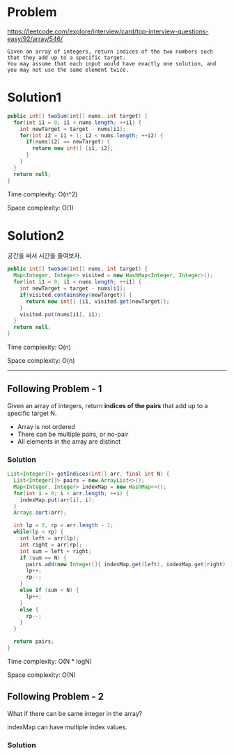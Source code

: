 # Problem
https://leetcode.com/explore/interview/card/top-interview-questions-easy/92/array/546/
```
Given an array of integers, return indices of the two numbers such that they add up to a specific target.
You may assume that each input would have exactly one solution, and you may not use the same element twice.
```

# Solution1

```java
public int[] twoSum(int[] nums, int target) {
  for(int i1 = 0; i1 < nums.length; ++i1) {
    int newTarget = target - nums[i1];
    for(int i2 = i1 + 1; i2 < nums.length; ++i2) {
      if(nums[i2] == newTarget) {
        return new int[] {i1, i2};
      }
    }
  }
  return null;
}
```

Time complexity: O(n^2)

Space complexity: O(1)

# Solution2
공간을 써서 시간을 줄여보자.

```java
public int[] twoSum(int[] nums, int target) {
  Map<Integer, Integer> visited = new HashMap<Integer, Integer>();
  for(int i1 = 0; i1 < nums.length; ++i1) {
    int newTarget = target - nums[i1];
    if(visited.containsKey(newTarget)) {
      return new int[] {i1, visited.get(newTarget)};
    }
    visited.put(nums[i1], i1);
  }
  return null;
}
```

Time complexity: O(n)

Space complexity: O(n)


<hr/>

## Following Problem - 1
Given an array of integers, return **indices of the pairs** that add up to a specific target N.

- Array is not ordered
- There can be multiple pairs, or no-pair
- All elements in the array are distinct


### Solution
```java
List<Integer[]> getIndices(int[] arr, final int N) {
  List<Integer[]> pairs = new ArrayList<>();
  Map<Integer, Integer> indexMap = new HashMap<>();
  for(int i = 0; i < arr.length; ++i) {
    indexMap.put(arr[i], i);
  }
  Arrays.sort(arr);

  int lp = 0, rp = arr.length - 1;
  while(lp < rp) {
    int left = arr[lp];
    int right = arr[rp];
    int sum = left + right;
    if (sum == N) {
      pairs.add(new Integer[]{ indexMap.get(left), indexMap.get(right) });
      lp++;
      rp--;
    }
    else if (sum < N) {
      lp++;
    }
    else {
      rp--;
    }
  }

  return pairs;
}
```
Time complexity: O(N * logN)

Space complexity: O(N)

## Following Problem - 2
What if there can be same integer in the array?

indexMap can have multiple index values.

### Solution
```java


```
